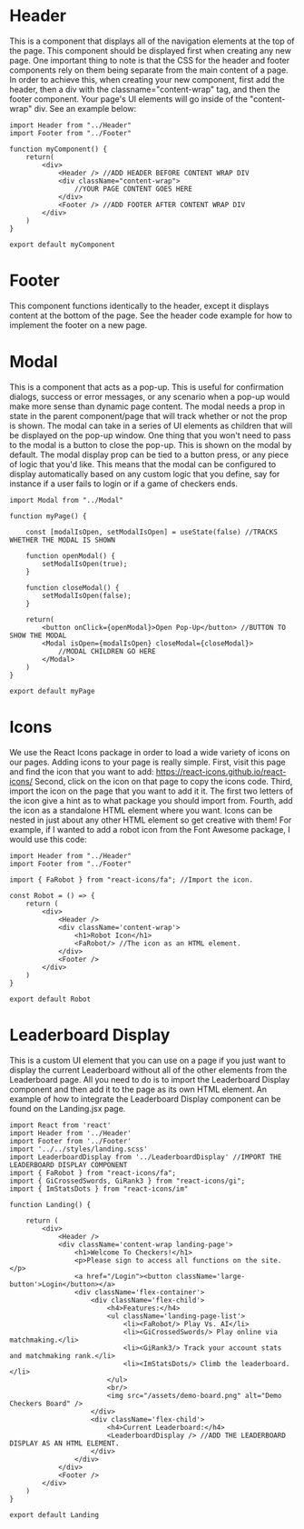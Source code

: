 # Header

This is a component that displays all of the navigation elements at the top of the page.
This component should be displayed first when creating any new page.
One important thing to note is that the CSS for the header and footer components rely on them being separate from the main content of a page.
In order to achieve this, when creating your new component, first add the header, then a div with the classname="content-wrap" tag, and then the footer component.
Your page's UI elements will go inside of the "content-wrap" div.
See an example below:

    import Header from "../Header"
    import Footer from "../Footer"

    function myComponent() {
        return(
            <div>
                <Header /> //ADD HEADER BEFORE CONTENT WRAP DIV
                <div className="content-wrap">
                    //YOUR PAGE CONTENT GOES HERE
                </div>
                <Footer /> //ADD FOOTER AFTER CONTENT WRAP DIV
            </div>
        )
    }

    export default myComponent

# Footer

This component functions identically to the header, except it displays content at the bottom of the page.
See the header code example for how to implement the footer on a new page.

# Modal

This is a component that acts as a pop-up.
This is useful for confirmation dialogs, success or error messages, or any scenario when a pop-up would make more sense than dynamic page content.
The modal needs a prop in state in the parent component/page that will track whether or not the prop is shown.
The modal can take in a series of UI elements as children that will be displayed on the pop-up window.
One thing that you won't need to pass to the modal is a button to close the pop-up. This is shown on the modal by default.
The modal display prop can be tied to a button press, or any piece of logic that you'd like. This means that the modal can be configured to display automatically based on any custom logic that you define, say for instance if a user fails to login or if a game of checkers ends.


    import Modal from "../Modal"

    function myPage() {

        const [modalIsOpen, setModalIsOpen] = useState(false) //TRACKS WHETHER THE MODAL IS SHOWN

        function openModal() {
            setModalIsOpen(true);
        }

        function closeModal() {
            setModalIsOpen(false);
        }

        return(
            <button onClick={openModal}>Open Pop-Up</button> //BUTTON TO SHOW THE MODAL
            <Modal isOpen={modalIsOpen} closeModal={closeModal}>
                //MODAL CHILDREN GO HERE
            </Modal>
        )
    }

    export default myPage

# Icons

We use the React Icons package in order to load a wide variety of icons on our pages.
Adding icons to your page is really simple.
First, visit this page and find the icon that you want to add: https://react-icons.github.io/react-icons/
Second, click on the icon on that page to copy the icons code.
Third, import the icon on the page that you want to add it it. The first two letters of the icon give a hint as to what package you should import from.
Fourth, add the icon as a standalone HTML element where you want.
Icons can be nested in just about any other HTML element so get creative with them!
For example, if I wanted to add a robot icon from the Font Awesome package, I would use this code:

    import Header from "../Header"
    import Footer from "../Footer"

    import { FaRobot } from "react-icons/fa"; //Import the icon.

    const Robot = () => {
        return (
            <div>
                <Header />
                <div className='content-wrap'>
                    <h1>Robot Icon</h1>
                    <FaRobot/> //The icon as an HTML element.
                </div>
                <Footer />
            </div>
        )
    }

    export default Robot

# Leaderboard Display

This is a custom UI element that you can use on a page if you just want to display the current Leaderboard without all of the other elements from the Leaderboard page.
All you need to do is to import the Leaderboard Display component and then add it to the page as its own HTML element.
An example of how to integrate the Leaderboard Display component can be found on the Landing.jsx page.

    import React from 'react'
    import Header from '../Header'
    import Footer from '../Footer'
    import '../../styles/landing.scss'
    import LeaderboardDisplay from '../LeaderboardDisplay' //IMPORT THE LEADERBOARD DISPLAY COMPONENT
    import { FaRobot } from "react-icons/fa";
    import { GiCrossedSwords, GiRank3 } from "react-icons/gi";
    import { ImStatsDots } from "react-icons/im"

    function Landing() {

        return (
            <div>
                <Header />
                <div className='content-wrap landing-page'>
                    <h1>Welcome To Checkers!</h1>
                    <p>Please sign to access all functions on the site.</p>
                    <a href="/Login"><button className='large-button'>Login</button></a>
                    <div className='flex-container'>
                        <div className='flex-child'>
                            <h4>Features:</h4>
                            <ul className='landing-page-list'>
                                <li><FaRobot/> Play Vs. AI</li>
                                <li><GiCrossedSwords/> Play online via matchmaking.</li>
                                <li><GiRank3/> Track your account stats and matchmaking rank.</li>
                                <li><ImStatsDots/> Climb the leaderboard.</li>
                            </ul>
                            <br/>
                            <img src="/assets/demo-board.png" alt="Demo Checkers Board" />
                        </div>
                        <div className='flex-child'>
                            <h4>Current Leaderboard:</h4>
                            <LeaderboardDisplay /> //ADD THE LEADERBOARD DISPLAY AS AN HTML ELEMENT.
                        </div>
                    </div>
                </div>
                <Footer />
            </div>
        )
    }

    export default Landing

